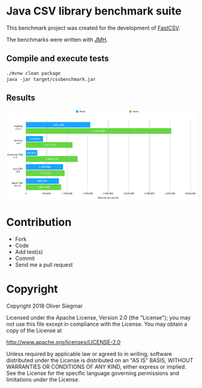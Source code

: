 # Java CSV library benchmark suite

This benchmark project was created for the development of 
[FastCSV](https://github.com/osiegmar/FastCSV).

The benchmarks were written with [JMH](http://openjdk.java.net/projects/code-tools/jmh/).


## Compile and execute tests

    ./mvnw clean package
    java -jar target/csvbenchmark.jar

## Results

![Benchmark](benchmark.png "Benchmark")


# Contribution

- Fork
- Code
- Add test(s)
- Commit
- Send me a pull request


# Copyright

Copyright 2018 Oliver Siegmar

Licensed under the Apache License, Version 2.0 (the "License");
you may not use this file except in compliance with the License.
You may obtain a copy of the License at

   http://www.apache.org/licenses/LICENSE-2.0

Unless required by applicable law or agreed to in writing, software
distributed under the License is distributed on an "AS IS" BASIS,
WITHOUT WARRANTIES OR CONDITIONS OF ANY KIND, either express or implied.
See the License for the specific language governing permissions and
limitations under the License.
